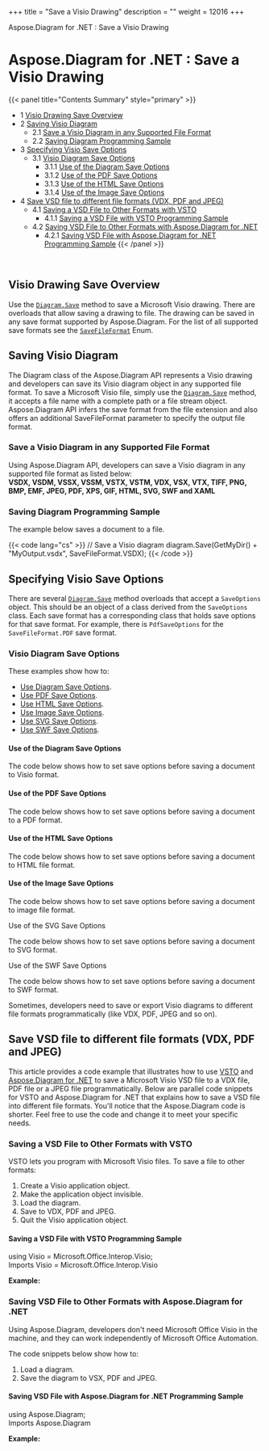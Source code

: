 +++
title = "Save a Visio Drawing" 
description = "" 
weight = 12016 
+++

Aspose.Diagram for .NET : Save a Visio Drawing  

# Aspose.Diagram for .NET : Save a Visio Drawing


{{< panel title="Contents Summary" style="primary" >}}
*   1 [Visio Drawing Save Overview](#SaveaVisioDrawing-VisioDrawingSaveOverview)
*   2 [Saving Visio Diagram](#SaveaVisioDrawing-SavingVisioDiagram)
    *   2.1 [Save a Visio Diagram in any Supported File Format](#SaveaVisioDrawing-SaveaVisioDiagraminanySupportedFileFormat)
    *   2.2 [Saving Diagram Programming Sample](#SaveaVisioDrawing-SavingDiagramProgrammingSample)
*   3 [Specifying Visio Save Options](#SaveaVisioDrawing-SpecifyingVisioSaveOptions)
    *   3.1 [Visio Diagram Save Options](#SaveaVisioDrawing-VisioDiagramSaveOptions)
        *   3.1.1 [Use of the Diagram Save Options](#SaveaVisioDrawing-UseoftheDiagramSaveOptions)
        *   3.1.2 [Use of the PDF Save Options](#SaveaVisioDrawing-UseofthePDFSaveOptions)
        *   3.1.3 [Use of the HTML Save Options](#SaveaVisioDrawing-UseoftheHTMLSaveOptions)
        *   3.1.4 [Use of the Image Save Options](#SaveaVisioDrawing-UseoftheImageSaveOptions)
*   4 [Save VSD file to different file formats (VDX, PDF and JPEG)](#SaveaVisioDrawing-SaveVSDfiletodifferentfileformats(VDX,PDFandJPEG))
    *   4.1 [Saving a VSD File to Other Formats with VSTO](#SaveaVisioDrawing-SavingaVSDFiletoOtherFormatswithVSTO)
        *   4.1.1 [Saving a VSD File with VSTO Programming Sample](#SaveaVisioDrawing-SavingaVSDFilewithVSTOProgrammingSample)
    *   4.2 [Saving VSD File to Other Formats with Aspose.Diagram for .NET](#SaveaVisioDrawing-SavingVSDFiletoOtherFormatswithAspose.Diagramfor.NET)
        *   4.2.1 [Saving VSD File with Aspose.Diagram for .NET Programming Sample](#SaveaVisioDrawing-SavingVSDFilewithAspose.Diagramfor.NETProgrammingSample)
{{< /panel >}}
 

 

## Visio Drawing Save Overview

Use the [`Diagram.Save`](#) method to save a Microsoft Visio drawing. There are overloads that allow saving a drawing to file. The drawing can be saved in any save format supported by Aspose.Diagram. For the list of all supported save formats see the [`SaveFileFormat`](#) Enum.

## Saving Visio Diagram

The Diagram class of the Aspose.Diagram API represents a Visio drawing and developers can save its Visio diagram object in any supported file format. To save a Microsoft Visio file, simply use the [`Diagram.Save`](#) method, it accepts a file name with a complete path or a file stream object. Aspose.Diagram API infers the save format from the file extension and also offers an additional SaveFileFormat parameter to specify the output file format.

### Save a Visio Diagram in any Supported File Format

Using Aspose.Diagram API, developers can save a Visio diagram in any supported file format as listed below:  
**VSDX, VSDM, VSSX, VSSM, VSTX, VSTM, VDX, VSX, VTX, TIFF, PNG, BMP, EMF, JPEG, PDF, XPS, GIF, HTML, SVG, SWF and XAML**

### Saving Diagram Programming Sample

The example below saves a document to a file.

{{< code lang="cs" >}}
// Save a Visio diagram
diagram.Save(GetMyDir() + "MyOutput.vsdx", SaveFileFormat.VSDX);
{{< /code >}}

## Specifying Visio Save Options

There are several [`Diagram.Save`](#) method overloads that accept a `SaveOptions` object. This should be an object of a class derived from the `SaveOptions` class. Each save format has a corresponding class that holds save options for that save format. For example, there is `PdfSaveOptions` for the `SaveFileFormat.PDF` save format.

### Visio Diagram Save Options

These examples show how to:

*   [Use Diagram Save Options](https://docs2.aspose.com/diagram/net/developerguide/loadingsavingandconverting/save+a+visio+drawing).
*   [Use PDF Save Options](https://docs2.aspose.com/diagram/net/developerguide/loadingsavingandconverting/save+a+visio+drawing).
*   [Use HTML Save Options](https://docs2.aspose.com/diagram/net/developerguide/loadingsavingandconverting/save+a+visio+drawing).
*   [Use Image Save Options](https://docs2.aspose.com/diagram/net/developerguide/loadingsavingandconverting/save+a+visio+drawing).
*   [Use SVG Save Options](https://docs2.aspose.com/diagram/net/developerguide/loadingsavingandconverting/save+a+visio+drawing).
*   [Use SWF Save Options](https://docs2.aspose.com/diagram/net/developerguide/loadingsavingandconverting/save+a+visio+drawing).

#### Use of the Diagram Save Options

The code below shows how to set save options before saving a document to Visio format.

  

#### Use of the PDF Save Options

The code below shows how to set save options before saving a document to a PDF format.

  

#### Use of the HTML Save Options

The code below shows how to set save options before saving a document to HTML file format.

  

#### Use of the Image Save Options

The code below shows how to set save options before saving a document to image file format.

  
Use of the SVG Save Options

The code below shows how to set save options before saving a document to SVG format.

  
Use of the SWF Save Options

The code below shows how to set save options before saving a document to SWF format.

Sometimes, developers need to save or export Visio diagrams to different file formats programmatically (like VDX, PDF, JPEG and so on).

## Save VSD file to different file formats (VDX, PDF and JPEG)

This article provides a code example that illustrates how to use [VSTO](https://docs2.aspose.com/diagram/net/developerguide/loadingsavingandconverting/save+a+visio+drawing) and [Aspose.Diagram for .NET](https://docs2.aspose.com/diagram/net/developerguide/loadingsavingandconverting/save+a+visio+drawing) to save a Microsoft Visio VSD file to a VDX file, PDF file or a JPEG file programmatically. Below are parallel code snippets for VSTO and Aspose.Diagram for .NET that explains how to save a VSD file into different file formats. You'll notice that the Aspose.Diagram code is shorter. Feel free to use the code and change it to meet your specific needs.

### Saving a VSD File to Other Formats with VSTO

VSTO lets you program with Microsoft Visio files. To save a file to other formats:

1.  Create a Visio application object.
2.  Make the application object invisible.
3.  Load the diagram.
4.  Save to VDX, PDF and JPEG.
5.  Quit the Visio application object.

#### Saving a VSD File with VSTO Programming Sample

using Visio = Microsoft.Office.Interop.Visio;  
Imports Visio = Microsoft.Office.Interop.Visio

**Example:**

### Saving VSD File to Other Formats with Aspose.Diagram for .NET

Using Aspose.Diagram, developers don't need Microsoft Office Visio in the machine, and they can work independently of Microsoft Office Automation.

The code snippets below show how to:

1.  Load a diagram.
2.  Save the diagram to VSX, PDF and JPEG.

#### Saving VSD File with Aspose.Diagram for .NET Programming Sample

using Aspose.Diagram;  
Imports Aspose.Diagram

**Example:**

